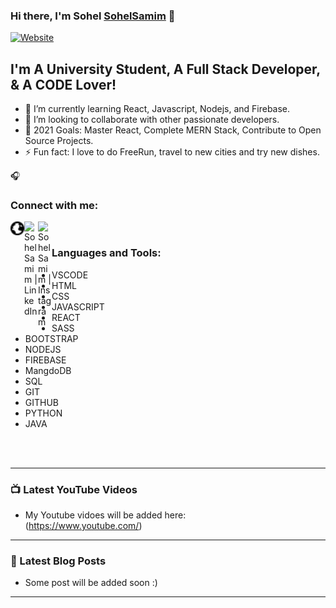 ### Hi there, I'm Sohel [SohelSamim][website] 👋

[![Website](https://img.shields.io/website?label=Sohel.com&style=for-the-badge&url=https%3A%2F%2Fcodestackr.com)](https://linktr.ee/SohelSamimi)
## I'm A University Student, A Full Stack Developer, & A CODE Lover!

- 🌱 I’m currently learning React, Javascript, Nodejs, and Firebase.
- 👯 I’m looking to collaborate with other passionate developers.
- 🥅 2021 Goals: Master React, Complete MERN Stack, Contribute to Open Source Projects.
- ⚡ Fun fact: I love to do FreeRun, travel to new cities and try new dishes.

🎧

### Connect with me:

[<img align="left" alt="SohelSamim.com" width="22px" src="https://raw.githubusercontent.com/iconic/open-iconic/master/svg/globe.svg" />][website]
[<img align="left" alt="SohelSamim | LinkedIn" width="22px" src="https://cdn.jsdelivr.net/npm/simple-icons@v3/icons/linkedin.svg" />][linkedin]
[<img align="left" alt="SohelSamim | Instagram" width="22px" src="https://cdn.jsdelivr.net/npm/simple-icons@v3/icons/instagram.svg" />][instagram]

<br />


### Languages and Tools:
- VSCODE
- HTML
- CSS
- JAVASCRIPT
- REACT
- SASS
- BOOTSTRAP
- NODEJS
- FIREBASE
- MangdoDB
- SQL
- GIT
- GITHUB
- PYTHON
- JAVA

<br /> 
<br />

--- 

### 📺 Latest YouTube Videos

<!-- YOUTUBE:START --> 

- My Youtube vidoes will be added here:  
(https://www.youtube.com/)

<!-- YOUTUBE:END -->

---

### 📕 Latest Blog Posts
- Some post will be added soon :)

---

[website]: https://linktr.ee/SohelSamimi
[instagram]: https://www.instagram.com/soheile22/
[linkedin]: https://www.linkedin.com/in/sohel-s-b0077b87/
